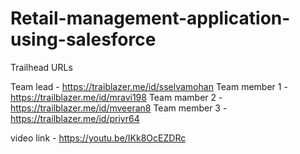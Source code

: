 # Retail-management-application-using-salesforce

Trailhead URLs

Team lead - https://traiblazer.me/id/sselvamohan
Team member 1 - https://trailblazer.me/id/mravi198
Team mamber 2 - https://trailblazer.me/id/mveeran8
Team member 3 - https://trailblazer.me/id/priyr64

video link - https://youtu.be/IKk8OcEZDRc

